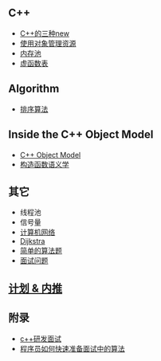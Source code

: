 ## C++

 - [C++的三种new](CPP/New.md)
 - [使用对象管理资源](CPP/SmartPointer.md)
 - [内存池](CPP/MemoryPool.md)
 - [虚函数表](CPP/VirutalTable.md)

## Algorithm

 - [排序算法](Sort.md)

## Inside the C++ Object Model
#### 
 - [C++ Object Model](IOM/ObjectModel.md)
 - [构造函数语义学](IOM/Constructor.md)

## 其它
 - 线程池
 - 信号量
 - [计算机网络](network.md)
 - [Dijkstra](dijkstra.md)
 - [简单的算法题](simple_algorithm.md)
 - [面试问题](question.md)

##  [计划 & 内推](work.md)

## 附录
* [c++研发面试](http://blog.csdn.net/Watson2016/article/details/69944537?locationNum=14&fps=1)
* [程序员如何快速准备面试中的算法](http://www.cnblogs.com/scy251147/p/3635010.html)
